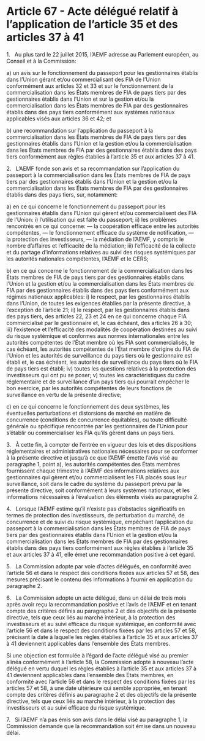 # Article 67 - Acte délégué relatif à l’application de l’article 35 et des articles 37 à 41


1.   Au plus tard le 22 juillet 2015, l’AEMF adresse au Parlement européen, au Conseil et à la Commission:

a) un avis sur le fonctionnement du passeport pour les gestionnaires établis dans l’Union gérant et/ou commercialisant des FIA de l’Union conformément aux articles 32 et 33 et sur le fonctionnement de la commercialisation dans les États membres de FIA de pays tiers par des gestionnaires établis dans l’Union et sur la gestion et/ou la commercialisation dans les États membres de FIA par des gestionnaires établis dans des pays tiers conformément aux systèmes nationaux applicables visés aux articles 36 et 42; et

b) une recommandation sur l’application du passeport à la commercialisation dans les États membres de FIA de pays tiers par des gestionnaires établis dans l’Union et la gestion et/ou la commercialisation dans les États membres de FIA par des gestionnaires établis dans des pays tiers conformément aux règles établies à l’article 35 et aux articles 37 à 41.

2.   L’AEMF fonde son avis et sa recommandation sur l’application du passeport à la commercialisation dans les États membres de FIA de pays tiers par des gestionnaires établis dans l’Union et la gestion et/ou la commercialisation dans les États membres de FIA par des gestionnaires établis dans des pays tiers, sur, notamment:

a) en ce qui concerne le fonctionnement du passeport pour les gestionnaires établis dans l’Union qui gèrent et/ou commercialisent des FIA de l’Union: i) l’utilisation qui est faite du passeport; ii) les problèmes rencontrés en ce qui concerne: — la coopération efficace entre les autorités compétentes, — le fonctionnement efficace du système de notification, — la protection des investisseurs, — la médiation de l’AEMF, y compris le nombre d’affaires et l’efficacité de la médiation; iii) l’efficacité de la collecte et du partage d’informations relatives au suivi des risques systémiques par les autorités nationales compétentes, l’AEMF et le CERS;

b) en ce qui concerne le fonctionnement de la commercialisation dans les États membres de FIA de pays tiers par des gestionnaires établis dans l’Union et la gestion et/ou la commercialisation dans les États membres de FIA par des gestionnaires établis dans des pays tiers conformément aux régimes nationaux applicables: i) le respect, par les gestionnaires établis dans l’Union, de toutes les exigences établies par la présente directive, à l’exception de l’article 21; ii) le respect, par les gestionnaires établis dans des pays tiers, des articles 22, 23 et 24 en ce qui concerne chaque FIA commercialisé par le gestionnaire et, le cas échéant, des articles 26 à 30; iii) l’existence et l’efficacité des modalités de coopération destinées au suivi du risque systémique et conformes aux normes internationales entre les autorités compétentes de l’État membre où les FIA sont commercialisés, le cas échéant, les autorités compétentes de l’État membre d’origine du FIA de l’Union et les autorités de surveillance du pays tiers où le gestionnaire est établi et, le cas échéant, les autorités de surveillance du pays tiers où le FIA de pays tiers est établi; iv) toutes les questions relatives à la protection des investisseurs qui ont pu se poser; v) toutes les caractéristiques du cadre réglementaire et de surveillance d’un pays tiers qui pourrait empêcher le bon exercice, par les autorités compétentes de leurs fonctions de surveillance en vertu de la présente directive;

c) en ce qui concerne le fonctionnement des deux systèmes, les éventuelles perturbations et distorsions de marché en matière de concurrence (conditions de concurrence équitables), ou toute difficulté générale ou spécifique rencontrée par les gestionnaires de l’Union pour s’établir ou commercialiser les FIA qu’ils gèrent dans un pays tiers.

3.   À cette fin, à compter de l’entrée en vigueur des lois et des dispositions réglementaires et administratives nationales nécessaires pour se conformer à la présente directive et jusqu’à ce que l’AEMF émette l’avis visé au paragraphe 1, point a), les autorités compétentes des États membres fournissent chaque trimestre à l’AEMF des informations relatives aux gestionnaires qui gèrent et/ou commercialisent les FIA placés sous leur surveillance, soit dans le cadre du système du passeport prévu par la présente directive, soit conformément à leurs systèmes nationaux, et les informations nécessaires à l’évaluation des éléments visés au paragraphe 2.

4.   Lorsque l’AEMF estime qu’il n’existe pas d’obstacles significatifs en termes de protection des investisseurs, de perturbation du marché, de concurrence et de suivi du risque systémique, empêchant l’application du passeport à la commercialisation dans les États membres de FIA de pays tiers par des gestionnaires établis dans l’Union et la gestion et/ou la commercialisation dans les États membres de FIA par des gestionnaires établis dans des pays tiers conformément aux règles établies à l’article 35 et aux articles 37 à 41, elle émet une recommandation positive à cet égard.

5.   La Commission adopte par voie d’actes délégués, en conformité avec l’article 56 et dans le respect des conditions fixées aux articles 57 et 58, des mesures précisant le contenu des informations à fournir en application du paragraphe 2.

6.   La Commission adopte un acte délégué, dans un délai de trois mois après avoir reçu la recommandation positive et l’avis de l’AEMF et en tenant compte des critères définis au paragraphe 2 et des objectifs de la présente directive, tels que ceux liés au marché intérieur, à la protection des investisseurs et au suivi efficace du risque systémique, en conformité avec l’article 56 et dans le respect des conditions fixées par les articles 57 et 58, précisant la date à laquelle les règles établies à l’article 35 et aux articles 37 à 41 deviennent applicables dans l’ensemble des États membres.

Si une objection est formulée à l’égard de l’acte délégué visé au premier alinéa conformément à l’article 58, la Commission adopte à nouveau l’acte délégué en vertu duquel les règles établies à l’article 35 et aux articles 37 à 41 deviennent applicables dans l’ensemble des États membres, en conformité avec l’article 56 et dans le respect des conditions fixées par les articles 57 et 58, à une date ultérieure qui semble appropriée, en tenant compte des critères définis au paragraphe 2 et des objectifs de la présente directive, tels que ceux liés au marché intérieur, à la protection des investisseurs et au suivi efficace du risque systémique.

7.   Si l’AEMF n’a pas émis son avis dans le délai visé au paragraphe 1, la Commission demande que la recommandation soit émise dans un nouveau délai.
